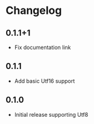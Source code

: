 # Changelog

## 0.1.1+1

* Fix documentation link

## 0.1.1

* Add basic Utf16 support

## 0.1.0

* Initial release supporting Utf8